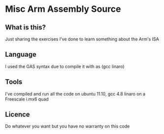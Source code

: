 Misc Arm Assembly Source
=========================

What is this?
--------------
Just sharing the exercises I've done to
learn something about the Arm's ISA

Language
---------
I used the GAS syntax due to compile it with as (gcc linaro)

Tools
-----
I've compiled and run all the code on ubuntu 11.10, gcc 4.8 linaro on a Freescale i.mx6 quad

Licence
-------
Do whatever you want but you have no warranty on this code